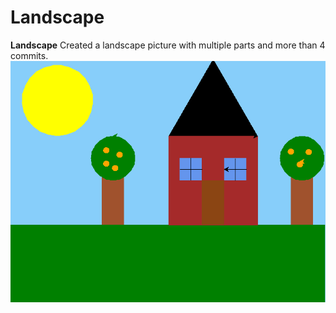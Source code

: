 # Landscape
**Landscape**  Created a landscape picture with multiple parts and more than 4 commits.
![landscape](/landscape.PNG)
